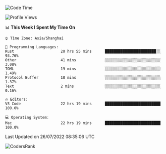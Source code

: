 <!--START_SECTION:waka-->
![Code Time](http://img.shields.io/badge/Code%20Time-1%2C536%20hrs%2054%20mins-blue)

![Profile Views](http://img.shields.io/badge/Profile%20Views-37-blue)

📊 **This Week I Spent My Time On** 

```text
⌚︎ Time Zone: Asia/Shanghai

💬 Programming Languages: 
Rust                     20 hrs 55 mins      ███████████████████████░░   93.76% 
Other                    41 mins             ░░░░░░░░░░░░░░░░░░░░░░░░░   3.08% 
TOML                     19 mins             ░░░░░░░░░░░░░░░░░░░░░░░░░   1.49% 
Protocol Buffer          18 mins             ░░░░░░░░░░░░░░░░░░░░░░░░░   1.37% 
Text                     2 mins              ░░░░░░░░░░░░░░░░░░░░░░░░░   0.16%

🔥 Editors: 
VS Code                  22 hrs 19 mins      █████████████████████████   100.0%

💻 Operating System: 
Mac                      22 hrs 19 mins      █████████████████████████   100.0%

```


 Last Updated on 26/07/2022 08:35:06 UTC
<!--END_SECTION:waka-->

![CodersRank](https://cr-skills-chart-widget.azurewebsites.net/api/api?username=BugenZhao&padding=16&tooltip=true&branding=false&sort-by-score=true&skills=Rust%2C%20Swift%2C%20C%2C%20TypeScript%2C%20Java%2C%20Go%2C%20Dart%2C%20C%2B%2B%2C%20Python%2C%20Assembly%2C%20Shell%2C%20Kotlin)
